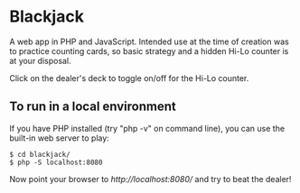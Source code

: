 # Blackjack

A web app in PHP and JavaScript. Intended use at the time of creation was to practice
counting cards, so basic strategy and a hidden Hi-Lo counter is at your disposal.

Click on the dealer's deck to toggle on/off for the Hi-Lo counter.

## To run in a local environment

If you have PHP installed (try "php -v" on command line), you can use the built-in
web server to play:

    $ cd blackjack/
    $ php -S localhost:8080

Now point your browser to *http://localhost:8080/* and try to beat the dealer!
